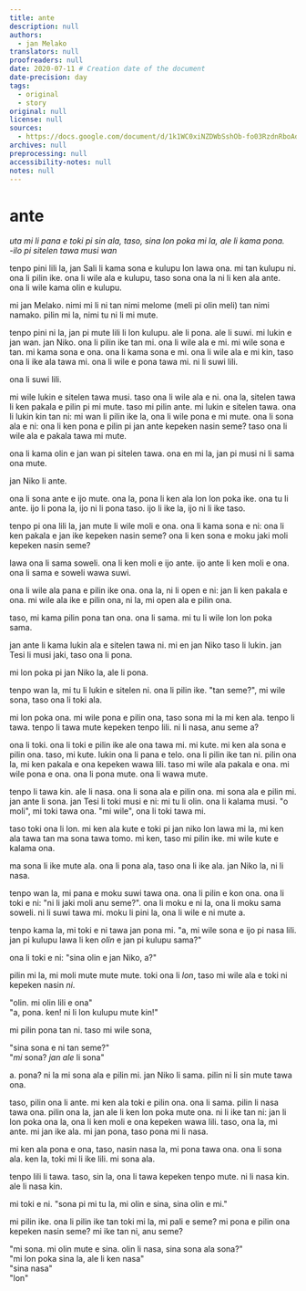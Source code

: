 ```yaml
---
title: ante
description: null
authors:
  - jan Melako
translators: null
proofreaders: null
date: 2020-07-11 # Creation date of the document
date-precision: day
tags:
  - original
  - story
original: null
license: null
sources:
  - https://docs.google.com/document/d/1k1WC0xiNZDWbSshOb-fo03RzdnRboAdmtbe-lZMjuRQ/edit?tab=t.0
archives: null
preprocessing: null
accessibility-notes: null
notes: null
---
```


# ante

*uta mi li pana e toki pi sin ala, taso, sina lon poka mi la, ale li kama pona.*  \
*-ilo pi sitelen tawa musi wan*

tenpo pini lili la, jan Sali li kama sona e kulupu lon lawa ona. mi tan kulupu ni. ona li pilin ike. ona li wile ala e kulupu, taso sona ona la ni li ken ala ante. ona li wile kama olin e kulupu. 

mi jan Melako. nimi mi li ni tan nimi melome (meli pi olin meli) tan nimi namako. pilin mi la, nimi tu ni li mi mute. 

tenpo pini ni la, jan pi mute lili li lon kulupu. ale li pona. ale li suwi. mi lukin e jan wan. jan Niko. ona li pilin ike tan mi. ona li wile ala e mi. mi wile sona e tan. mi kama sona e ona. ona li kama sona e mi. ona li wile ala e mi kin, taso ona li ike ala tawa mi. ona li wile e pona tawa mi. ni li suwi lili.

ona li suwi lili.

mi wile lukin e sitelen tawa musi. taso ona li wile ala e ni. ona la, sitelen tawa li ken pakala e pilin pi mi mute. taso mi pilin ante. mi lukin e sitelen tawa. ona li lukin kin tan ni: mi wan li pilin ike la, ona li wile pona e mi mute. ona li sona ala e ni: ona li ken pona e pilin pi jan ante kepeken nasin seme? taso ona li wile ala e pakala tawa mi mute.

ona li kama olin e jan wan pi sitelen tawa. ona en mi la, jan pi musi ni li sama ona mute. 

jan Niko li ante.

ona li sona ante e ijo mute. ona la, pona li ken ala lon lon poka ike. ona tu li ante. ijo li pona la, ijo ni li pona taso. ijo li ike la, ijo ni li ike taso.

tenpo pi ona lili la, jan mute li wile moli e ona. ona li kama sona e ni: ona li ken pakala e jan ike kepeken nasin seme? ona li ken sona e moku jaki moli kepeken nasin seme?

lawa ona li sama soweli. ona li ken moli e ijo ante. ijo ante li ken moli e ona. ona li sama e soweli wawa suwi.

ona li wile ala pana e pilin ike ona. ona la, ni li open e ni: jan li ken pakala e ona. mi wile ala ike e pilin ona, ni la, mi open ala e pilin ona.

taso, mi kama pilin pona tan ona. ona li sama. mi tu li wile lon lon poka sama. 

jan ante li kama lukin ala e sitelen tawa ni. mi en jan Niko taso li lukin. jan Tesi li musi jaki, taso ona li pona. 

mi lon poka pi jan Niko la, ale li pona.

tenpo wan la, mi tu li lukin e sitelen ni. ona li pilin ike. "tan seme?", mi wile sona, taso ona li toki ala.

mi lon poka ona. mi wile pona e pilin ona, taso sona mi la mi ken ala. tenpo li tawa. tenpo li tawa mute kepeken tenpo lili. ni li nasa, anu seme a?

ona li toki. ona li toki e pilin ike ale ona tawa mi. mi kute. mi ken ala sona e pilin ona. taso, mi kute. lukin ona li pana e telo. ona li pilin ike tan ni. pilin ona la, mi ken pakala e ona kepeken wawa lili. taso mi wile ala pakala e ona. mi wile pona e ona. ona li pona mute. ona li wawa mute.

tenpo li tawa kin. ale li nasa. ona li sona ala e pilin ona. mi sona ala e pilin mi. jan ante li sona. jan Tesi li toki musi e ni: mi tu li olin. ona li kalama musi. "o moli", mi toki tawa ona. "mi wile", ona li toki tawa mi.

taso toki ona li lon. mi ken ala kute e toki pi jan niko lon lawa mi la, mi ken ala tawa tan ma sona tawa tomo. mi ken, taso mi pilin ike. mi wile kute e kalama ona.

ma sona li ike mute ala. ona li pona ala, taso ona li ike ala. jan Niko la, ni li nasa. 

tenpo wan la, mi pana e moku suwi tawa ona. ona li pilin e kon ona. ona li toki e ni: "ni li jaki moli anu seme?". ona li moku e ni la, ona li moku sama soweli. ni li suwi tawa mi. moku li pini la, ona li wile e ni mute a.

tenpo kama la, mi toki e ni tawa jan pona mi. "a, mi wile sona e ijo pi nasa lili. jan pi kulupu lawa li ken *olin* e jan pi kulupu sama?"

ona li toki e ni: "sina olin e jan Niko, a?"

pilin mi la, mi moli mute mute mute. toki ona li *lon*, taso mi wile ala e toki ni kepeken nasin *ni*.

"olin. mi olin lili e ona"  \
"a, pona. ken! ni li lon kulupu mute kin!"

mi pilin pona tan ni. taso mi wile sona,

"sina sona e ni tan seme?"  \
"*mi* sona? *jan ale* li sona"

a. pona? ni la mi sona ala e pilin mi. jan Niko li sama. pilin ni li sin mute tawa ona. 

taso, pilin ona li ante. mi ken ala toki e pilin ona. ona li sama. pilin li nasa tawa ona. pilin ona la, jan ale li ken lon poka mute ona. ni li ike tan ni: jan li lon poka ona la, ona li ken moli e ona kepeken wawa lili. taso, ona la, mi ante. mi jan ike ala. mi jan pona, taso pona mi li nasa.

mi ken ala pona e ona, taso, nasin nasa la, mi pona tawa ona. ona li sona ala. ken la, toki mi li ike lili. mi sona ala.

tenpo lili li tawa. taso, sin la, ona li tawa kepeken tenpo mute. ni li nasa kin. ale li nasa kin.

mi toki e ni. "sona pi mi tu la, mi olin e sina, sina olin e mi."

mi pilin ike. ona li pilin ike tan toki mi la, mi pali e seme? mi pona e pilin ona kepeken nasin seme? mi ike tan ni, anu seme?

"mi sona. mi olin mute e sina. olin li nasa, sina sona ala sona?"  \
"mi lon poka sina la, ale li ken nasa"  \
"sina nasa"  \
"lon"
